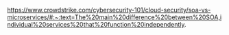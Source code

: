 https://www.crowdstrike.com/cybersecurity-101/cloud-security/soa-vs-microservices/#:~:text=The%20main%20difference%20between%20SOA,individual%20services%20that%20function%20independently.

